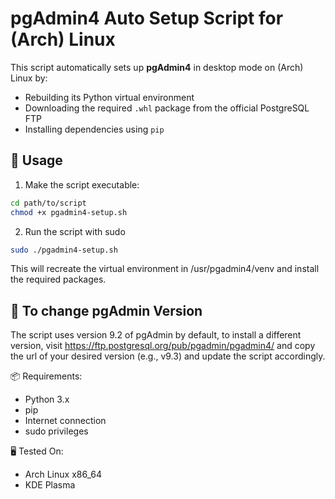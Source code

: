 # pgAdmin4 Auto Setup Script for (Arch) Linux

This script automatically sets up **pgAdmin4** in desktop mode on (Arch) Linux by:

- Rebuilding its Python virtual environment
- Downloading the required `.whl` package from the official PostgreSQL FTP
- Installing dependencies using `pip`

## 🚀 Usage

1. Make the script executable:

```bash
cd path/to/script
chmod +x pgadmin4-setup.sh
```

2. Run the script with sudo
```bash
sudo ./pgadmin4-setup.sh
```

This will recreate the virtual environment in /usr/pgadmin4/venv and install the required packages.

## 🔄 To change pgAdmin Version
The script uses version 9.2 of pgAdmin by default,
to install a different version, visit https://ftp.postgresql.org/pub/pgadmin/pgadmin4/
and copy the url of your desired version (e.g., v9.3) and update the script accordingly.

📦 Requirements:
- Python 3.x
- pip
- Internet connection
- sudo privileges

🖥 Tested On:
- Arch Linux x86_64
- KDE Plasma
